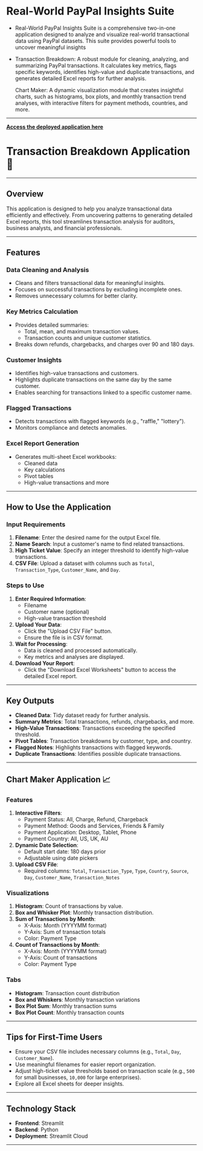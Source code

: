 
# Real-World PayPal Insights Suite
- Real-World PayPal Insights Suite is a comprehensive two-in-one application designed to analyze and visualize real-world transactional data using PayPal datasets. This suite provides powerful tools to uncover meaningful insights
- Transaction Breakdown: A robust module for cleaning, analyzing, and summarizing PayPal transactions. It calculates key metrics, flags specific keywords, identifies high-value and duplicate transactions, and generates detailed Excel reports for further analysis.

  Chart Maker: A dynamic visualization module that creates insightful charts, such as histograms, box plots, and monthly transaction trend analyses, with interactive filters for payment methods, countries, and more.
---
[**Access the deployed application here**](https://real-world-paypal-project-gel8tyrsw3i6i4w6hcvmhu.streamlit.app/) 
# Transaction Breakdown Application 🛒



---

## Overview
This application is designed to help you analyze transactional data efficiently and effectively. From uncovering patterns to generating detailed Excel reports, this tool streamlines transaction analysis for auditors, business analysts, and financial professionals.

---

## Features

### Data Cleaning and Analysis
- Cleans and filters transactional data for meaningful insights.
- Focuses on successful transactions by excluding incomplete ones.
- Removes unnecessary columns for better clarity.

### Key Metrics Calculation
- Provides detailed summaries:
  - Total, mean, and maximum transaction values.
  - Transaction counts and unique customer statistics.
- Breaks down refunds, chargebacks, and charges over 90 and 180 days.

### Customer Insights
- Identifies high-value transactions and customers.
- Highlights duplicate transactions on the same day by the same customer.
- Enables searching for transactions linked to a specific customer name.

### Flagged Transactions
- Detects transactions with flagged keywords (e.g., "raffle," "lottery").
- Monitors compliance and detects anomalies.

### Excel Report Generation
- Generates multi-sheet Excel workbooks:
  - Cleaned data
  - Key calculations
  - Pivot tables
  - High-value transactions and more

---

## How to Use the Application

### Input Requirements
1. **Filename**: Enter the desired name for the output Excel file.
2. **Name Search**: Input a customer's name to find related transactions.
3. **High Ticket Value**: Specify an integer threshold to identify high-value transactions.
4. **CSV File**: Upload a dataset with columns such as `Total`, `Transaction_Type`, `Customer_Name`, and `Day`.

### Steps to Use
1. **Enter Required Information**:
   - Filename
   - Customer name (optional)
   - High-value transaction threshold
2. **Upload Your Data**:
   - Click the "Upload CSV File" button.
   - Ensure the file is in CSV format.
3. **Wait for Processing**:
   - Data is cleaned and processed automatically.
   - Key metrics and analyses are displayed.
4. **Download Your Report**:
   - Click the "Download Excel Worksheets" button to access the detailed Excel report.

---

## Key Outputs
- **Cleaned Data**: Tidy dataset ready for further analysis.
- **Summary Metrics**: Total transactions, refunds, chargebacks, and more.
- **High-Value Transactions**: Transactions exceeding the specified threshold.
- **Pivot Tables**: Transaction breakdowns by customer, type, and country.
- **Flagged Notes**: Highlights transactions with flagged keywords.
- **Duplicate Transactions**: Identifies possible duplicate transactions.

---

## Chart Maker Application 📈

### Features
1. **Interactive Filters**:
   - Payment Status: All, Charge, Refund, Chargeback
   - Payment Method: Goods and Services, Friends & Family
   - Payment Application: Desktop, Tablet, Phone
   - Payment Country: All, US, UK, AU
2. **Dynamic Date Selection**:
   - Default start date: 180 days prior
   - Adjustable using date pickers
3. **Upload CSV File**:
   - Required columns: `Total`, `Transaction_Type`, `Type`, `Country`, `Source`, `Day`, `Customer_Name`, `Transaction_Notes`

### Visualizations
1. **Histogram**: Count of transactions by value.
2. **Box and Whisker Plot**: Monthly transaction distribution.
3. **Sum of Transactions by Month**:
   - X-Axis: Month (YYYYMM format)
   - Y-Axis: Sum of transaction totals
   - Color: Payment Type
4. **Count of Transactions by Month**:
   - X-Axis: Month (YYYYMM format)
   - Y-Axis: Count of transactions
   - Color: Payment Type

### Tabs
- **Histogram**: Transaction count distribution
- **Box and Whiskers**: Monthly transaction variations
- **Box Plot Sum**: Monthly transaction sums
- **Box Plot Count**: Monthly transaction counts

---

## Tips for First-Time Users
- Ensure your CSV file includes necessary columns (e.g., `Total`, `Day`, `Customer_Name`).
- Use meaningful filenames for easier report organization.
- Adjust high-ticket value thresholds based on transaction scale (e.g., `500` for small businesses, `10,000` for large enterprises).
- Explore all Excel sheets for deeper insights.

---

## Technology Stack
- **Frontend**: Streamlit
- **Backend**: Python
- **Deployment**: Streamlit Cloud

---


